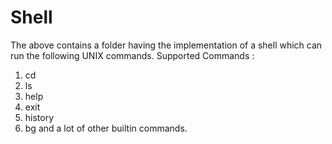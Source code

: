 # Shell

The above contains a folder having the implementation of a shell which can run the following UNIX commands.
Supported Commands :
1. cd
2. ls
3. help
4. exit
5. history
6. bg
and a lot of other builtin commands.
